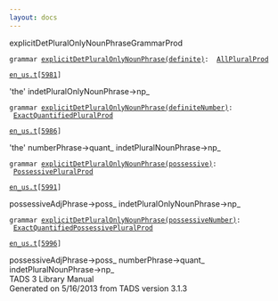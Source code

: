 ```yaml
---
layout: docs
---
```

<span class="title">explicitDetPluralOnlyNounPhrase</span><span class="type">GrammarProd</span>

`grammar `<span class="classExtLink">[`explicitDetPluralOnlyNounPhrase(definite)`](../object/explicitDetPluralOnlyNounPhrase(definite).html)</span>` :   `[`AllPluralProd`](../object/AllPluralProd.html)

[`en_us.t`](../file/en_us.t.html)`[`[`5981`](../source/en_us.t.html#5981)`]`



'the' indetPluralOnlyNounPhrase-\>np\_  



`grammar `<span class="classExtLink">[`explicitDetPluralOnlyNounPhrase(definiteNumber)`](../object/explicitDetPluralOnlyNounPhrase(definiteNumber).html)</span>` :   `[`ExactQuantifiedPluralProd`](../object/ExactQuantifiedPluralProd.html)

[`en_us.t`](../file/en_us.t.html)`[`[`5986`](../source/en_us.t.html#5986)`]`



'the' numberPhrase-\>quant\_ indetPluralNounPhrase-\>np\_  



`grammar `<span class="classExtLink">[`explicitDetPluralOnlyNounPhrase(possessive)`](../object/explicitDetPluralOnlyNounPhrase(possessive).html)</span>` :   `[`PossessivePluralProd`](../object/PossessivePluralProd.html)

[`en_us.t`](../file/en_us.t.html)`[`[`5991`](../source/en_us.t.html#5991)`]`



possessiveAdjPhrase-\>poss\_ indetPluralOnlyNounPhrase-\>np\_  



`grammar `<span class="classExtLink">[`explicitDetPluralOnlyNounPhrase(possessiveNumber)`](../object/explicitDetPluralOnlyNounPhrase(possessiveNumber).html)</span>` :   `[`ExactQuantifiedPossessivePluralProd`](../object/ExactQuantifiedPossessivePluralProd.html)

[`en_us.t`](../file/en_us.t.html)`[`[`5996`](../source/en_us.t.html#5996)`]`



possessiveAdjPhrase-\>poss\_ numberPhrase-\>quant\_  
indetPluralNounPhrase-\>np\_  
TADS 3 Library Manual  
Generated on 5/16/2013 from TADS version 3.1.3


